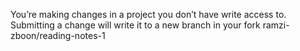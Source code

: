 You’re making changes in a project you don’t have write access to. Submitting a change will write it to a new branch in your fork ramzi-zboon/reading-notes-1
